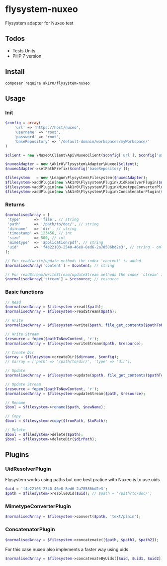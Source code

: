 # flysystem-nuxeo
Flysystem adapter for Nuxeo
test
## Todos

+ Tests Units
+ PHP 7 version

## Install
```
composer require ak1r0/flysystem-nuxeo
```

## Usage

### Init

```php
$config = array(
    'url' => 'https://host/nuxeo',
    'username' => 'root',
    'password' => 'root',
    'baseRepository' => '/default-domain/workspaces/myWorkspace/'
)

$client = new \Nuxeo\Client\Api\NuxeoClient($config['url'], $config['username'], $config['password']);

$nuxeoAdapter = new \Ak1r0\Flysystem\Adapter\Nuxeo($client);
$nuxeoAdapter->setPathPrefix($config['baseRepository']);

$filesystem   = new \League\Flysystem\Filesystem($nuxeoAdapter);
$filesystem->addPlugin(new \Ak1r0\Flysystem\Plugin\UidResolverPlugin($nuxeoAdapter));
$filesystem->addPlugin(new \Ak1r0\Flysystem\Plugin\MimetypeConverterPlugin($nuxeoAdapter));
$filesystem->addPlugin(new \Ak1r0\Flysystem\Plugin\ConcatenatorPlugin($nuxeoAdapter));
```

### Returns

```php
$normalisedArray = [
 'type'      => 'file', // string
 'path'      => '/path/to/doc/', // string
 'dirname'   => 'dir', // string
 'timestamp' => 123456, // int
 'size'      => 500, // int
 'mimetype'  => 'application/pdf', // string
 'uid'       => 'f4e22103-2540-46e8-8ed6-2a78586bd2e3', // string - only for writes methods
];

// For read/write/update methods the index 'content' is added
$normalisedArray['content'] = $content; // string

// For readStream/writeStream/updateStream methods the index 'stream' is added
$normalisedArray['stream'] = $resource; // resource
```

### Basic functions

```php
// Read
$normalisedArray = $filesystem->read($path);
$normalisedArray = $filesystem->readStream($path);

// Write
$normalisedArray = $filesystem->write($path, file_get_contents($pathToNewContent));

// Write Stream
$resource = fopen($pathToNewContent, 'r');
$normalisedArray = $filesystem->writeStream($path, $resource);

// Create Dir
$array = $filesystem->createDir($dirname, $config);
// $array = ['path' => '/path/to/dir/', 'type' => 'dir'];

// Update
$normalisedArray = $filesystem->update($path, file_get_contents($pathToNewContent));

// Update Stream
$resource = fopen($pathToNewContent, 'r');
$normalisedArray = $filesystem->updateStream($path, $resource);

// Rename
$bool = $filesystem->rename($path, $newName);

// Copy
$bool = $filesystem->copy($fromPath, $toPath);

// Delete
$bool = $filesystem->delete($path);
$bool = $filesystem->deleteDir($dirPath);
```

## Plugins

### UidResolverPlugin
Flysystem works using paths but one best pratice with Nuxeo is to use uids

```php
$uid = 'f4e22103-2540-46e8-8ed6-2a78586bd2e3';
$path = $filesystem->resolveUid($uid); // $path = '/path/to/doc/';
```

### MimetypeConverterPlugin
```php
$normalisedArray = $filesystem->convert($path, 'text/plain');
```

### ConcatenatorPlugin
```php
$normalisedArray = $filesystem->concatenate([$path, $path1, $path2]);
```

For this case nuxeo also implements a faster way using uids

```php
$normalisedArray = $filesystem->concatenateByUids([$uid, $uid1, $uid2]);
```
